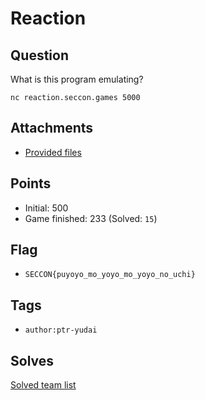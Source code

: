 # Reaction
## Question
What is this program emulating?

```
nc reaction.seccon.games 5000
```


## Attachments
- [Provided files](files/)

## Points
- Initial: 500
- Game finished: 233 (Solved: `15`)

## Flag
- `SECCON{puyoyo_mo_yoyo_mo_yoyo_no_uchi}`

## Tags
- `author:ptr-yudai`

## Solves
[Solved team list](./solves.md)